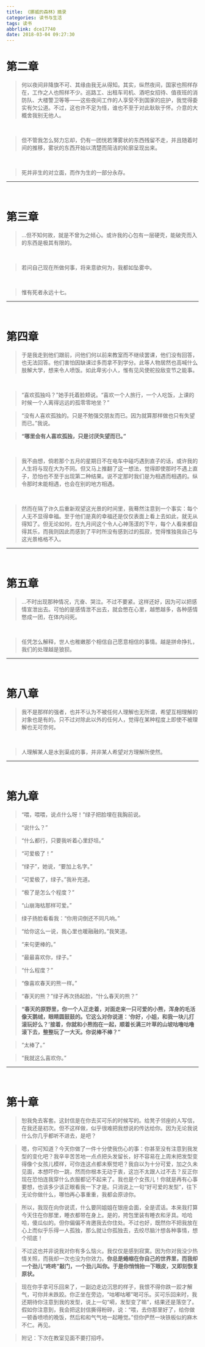 ```yaml
---
title: 《挪威的森林》摘录
categories: 读书与生活
tags: 读书
abbrlink: dce17740
date: 2018-03-04 09:27:30
---
```


# 第二章

> 何以夜间非降旗不可、其缘由我无从得知。其实，纵然夜间，国家也照样存在，工作之人也照样不少。巡路工、出租车司机、酒吧女招待、值夜班的消防队、大楼警卫等等——这些夜间工作的人享受不到国家的庇护，我觉得委实有欠公道。不过，这也许不足为怪，谁也不至于对此耿耿于怀。介意的大概舍我别无他人。

<!-- more -->

<br />

> 但不管我怎么努力忘却，仍有一团恍若薄雾状的东西残留不走，并且随着时间的推移，雾状的东西开始以清楚而简洁的轮廓呈现出来。

<br />

> 死并非生的对立面，而作为生的一部分永存。

---

<br />

# 第三章

> ...但不知何故，就是不曾为之倾心。或许我的心包有一层硬壳，能破壳而入的东西是极其有限的。

<br />

> 若问自己现在所做何事，将来意欲何为，我都如坠雾中。

<br />

> 惟有死者永远十七。

---

<br />

# 第四章

> 于是我走到他们跟前，问他们何以前来教室而不继续罢课，他们没有回答，也无法回答。他们害怕因缺课过多而拿不到学分。此等人物居然也高喊什么肢解大学，想来令人喷饭。如此卑劣小人，惟有见风使舵投敌变节之能事。

<br />

> “喜欢孤独吗？”她手托着脸颊说。“喜欢一个人旅行，一个人吃饭，上课的时候一个人离得远远的孤零零地坐？”

> “没有人喜欢孤独的。只是不勉强交朋友而已。因为就算那样做也只有失望而已。”我说。

> **“哪里会有人喜欢孤独，只是讨厌失望而已。”**

<br />

> 我不由想，倘若那个五月的星期日不在电车中碰巧遇到直子的话，或许我的人生将与现在大为不同。但又马上推翻了这一想法，觉得即使那时不遇上直子，恐怕也不至于出现第二种结果。说不定那时我们是为相遇而相遇的。纵令那时未能相遇，也会在别的地方相遇。

<br />

> 然而在隔了许久后重新观望这光景的时间里，我蓦然注意到一个事实：每个人无不显得幸福。至于他们是真的幸福还是仅仅表面上看上去如此，就无从得知了。但无论如何，在九月间这个令人心神荡漾的下午，每个人看来都自得其乐，而我则因此而感到了平时所没有感到过的孤寂，觉得惟独我自己与这光景格格不入。

---

<br />

# 第五章

> ...不时出现那种情况，亢奋、哭泣。不过不要紧。这样还好，因为可以把感情宣泄出去。可怕的是感情泄不出去，就会憋在心里，越憋越多，各种感情憋成一团，在体内闷死。

<br />

> 任凭怎么解释，世人也稚嫩那个相信自己愿意相信的事情。越是拼命挣扎，我们的处理越是狼狈。

---

<br />

# 第八章

> 我不是那样的强者，也并不认为不被任何人理解也无所谓，希望互相理解的对象也是有的。只不过对除此以外的任何人，觉得在某种程度上即使不被理解也无可奈何。

<br />

> 人理解某人是水到渠成的事，并非某人希望对方理解所使然。

---

<br />

# 第九章

  >“喂，喂喂，说点什么呀！”绿子把脸埋在我胸前说。

  >“说什么？”

  >“什么都行，只要我听着心里舒坦。”

  >“可爱极了！”

  >“绿子”，她说，“要加上名字。”

  >“可爱极了，绿子。”我补充道。

  >“极了是怎么个程度？”

  >“山崩海枯那样可爱。”

  >绿子扬脸看看我：“你用词倒还不同凡响。”

  >“给你这么一说，我心里也暖融融的。”我笑道。

  >“来句更棒的。”

  >“最最喜欢你，绿子。”

  >“什么程度？”

  >“像喜欢春天的熊一样。”

  >“春天的熊？”绿子再次扬起脸，“什么春天的熊？”

 > **“春天的原野里，你一个人正走着，对面走来一只可爱的小熊，浑身的毛活像天鹅绒，眼睛圆鼓鼓的。它这么对你说道：‘你好，小姐，和我一块儿打滚玩好么？’接着，你就和小熊抱在一起，顺着长满三叶草的山坡咕噜咕噜滚下去，整整玩了一大天。你说棒不棒？”**

  >“太棒了。”

  >“我就这么喜欢你。”

  ---

<br />

# 第十章

> 恕我免去客套。这封信是在你去买可乐的时候写的。给凳子邻座的人写信，在我还是初次。但不这样做，似乎很难把我想说的传达给你。因为无论我说什么你几乎都听不进去，是吧？

> 嗯，你可知道？今天你做了一件十分使我伤心的事：你甚至没有注意到我发型的变化吧？我辛辛苦苦地一点点把头发留长，好不容易在上周末把发型变得像个女孩儿模样，可你连这点都未察觉吧？我自以为十分可爱，加之久未见面，本想吓你一跳，然而你根本无动于衷，这岂不太跟人过不去？反正你现在恐怕连我穿什么衣服都记不起来了。我也是个女孩儿！你就是再有心事要想，也该多少该正眼看我一下才是。只消说上一句“好可爱的发型”，往下无论你做什么，哪怕再心事重重，我都会原谅你。

> 所以，我现在向你说谎，什么要同姐姐在银座会面，全是谎话。本来我打算今天住在你那里，睡衣都带在身上。是的，挎包里装有睡衣和牙具。哈哈哈，傻瓜似的。但你偏偏不肯邀我去你住处。不过也好，既然你不把我放在心上而似乎乐得一人孤独，那么就让你孤独去，去绞尽脑汁想各种事情，想个彻底！

> 不过这也并非说我对你有多么恼火。我仅仅是感到寂寞。因为你对我没少热情关照，而我却一次也没为你效力。**你总是蜷缩在你自己的世界里，而我却一个劲儿“咚咚”敲门，一个劲儿叫你。于是你悄悄抬一下眼皮，又即刻恢复原状。**

> 现在你手拿可乐回来了，一副边走边沉思的样子，我恨不得你跌一跤才解气，可你并未跌跤。你正坐在旁边，“咕嘟咕嘟”喝可乐。买可乐回来时，我还期待你注意到我的发型，说上一句“嗬，发型变了嘛”，结果还是落空了。假如你注意到，我会把这封信撕得粉碎，说：“喂，去你那里好了，给你做一顿香喷喷的晚饭，然后和和气气地一起睡觉。”但你俨然一块铁板似的麻木不仁。再见。

> 附记：下次在教室见面不要打招呼。
